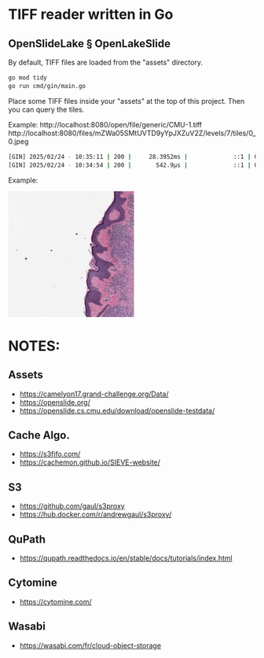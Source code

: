 # TIFF reader written in Go

## OpenSlideLake § OpenLakeSlide

By default, TIFF files are loaded from the "assets" directory.

```bash
go mod tidy
go run cmd/gin/main.go
```

Place some TIFF files inside your "assets" at the top of this project.
Then you can query the tiles.

Example:
http://localhost:8080/open/file/generic/CMU-1.tiff
http://localhost:8080/files/mZWa05SMtUVTD9yYpJXZuV2Z/levels/7/tiles/0_0.jpeg

```bash
[GIN] 2025/02/24 - 10:35:11 | 200 |     28.3952ms |             ::1 | GET      "/open/file/generic/CMU-1.tiff"
[GIN] 2025/02/24 - 10:34:54 | 200 |       542.9µs |             ::1 | GET      "/files/mZWa05SMtUVTD9yYpJXZuV2Z/levels/7/tiles/0_0.jpeg"
```

Example:

![tile.jpeg](tile.jpeg)

# NOTES:

## Assets
- https://camelyon17.grand-challenge.org/Data/
- https://openslide.org/
- https://openslide.cs.cmu.edu/download/openslide-testdata/

## Cache Algo.
- https://s3fifo.com/
- https://cachemon.github.io/SIEVE-website/

## S3
- https://github.com/gaul/s3proxy
- https://hub.docker.com/r/andrewgaul/s3proxy/

## QuPath
- https://qupath.readthedocs.io/en/stable/docs/tutorials/index.html

## Cytomine
- https://cytomine.com/

## Wasabi
- https://wasabi.com/fr/cloud-object-storage
